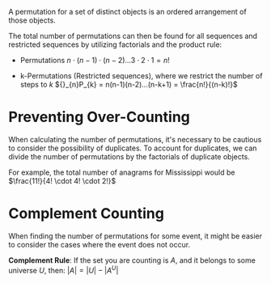 A permutation for a set of distinct objects is an ordered arrangement of those objects.

The total number of permutations can then be found for all sequences and restricted sequences by utilizing factorials and the product rule:

- Permutations
	$n \cdot (n-1) \cdot (n-2)...3 \cdot 2 \cdot 1 = n!$

- k-Permutations (Restricted sequences), where we restrict the number of steps to $k$
	${}_{n}P_{k} = n(n-1)(n-2)...(n-k+1) = \frac{n!}{(n-k)!}$ 

# Preventing Over-Counting
When calculating the number of permutations, it's necessary to be cautious to consider the possibility of duplicates. To account for duplicates, we can divide the number of permutations by the factorials of duplicate objects.

For example, the total number of anagrams for Mississippi would be
	$\frac{11!}{4! \cdot 4! \cdot 2!}$

# Complement Counting
When finding the number of permutations for some event, it might be easier to consider the cases where the event does not occur.

**Complement Rule**: If the set you are counting is $A$, and it belongs to some universe $U$, then:
	$|A| = |U| - |A^U|$
	